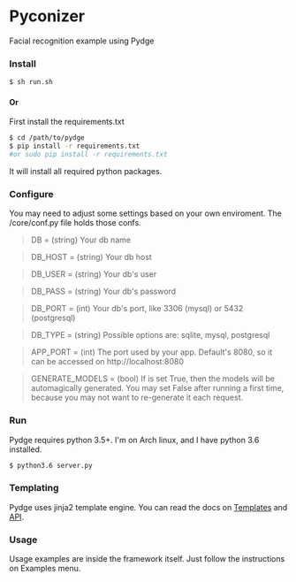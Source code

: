 # Pyconizer

Facial recognition example using Pydge

### Install

```sh
$ sh run.sh
```

#### Or

First install the requirements.txt

```sh
$ cd /path/to/pydge
$ pip install -r requirements.txt
#or sudo pip install -r requirements.txt
```
It will install all required python packages.

### Configure

You may need to adjust some settings based on your own enviroment. The /core/conf.py file holds those confs.

> DB = (string) Your db name

> DB_HOST = (string) Your db host

> DB_USER = (string) Your db's user

> DB_PASS = (string) Your db's password

> DB_PORT = (int) Your db's port, like 3306 (mysql) or 5432 (postgresql)

> DB_TYPE = (string) Possible options are: sqlite, mysql, postgresql

> APP_PORT = (int) The port used by your app. Default's 8080, so it can be accessed on http://localhost:8080

> GENERATE_MODELS = (bool) If is set True, then the models will be automagically generated. You may set False after running a first time, because you may not want to re-generate it each request.

### Run
Pydge requires python 3.5+. I'm on Arch linux, and I have python 3.6 installed.

```sh
$ python3.6 server.py
```

### Templating
Pydge uses jinja2 template engine. You can read the docs on [Templates](http://jinja.pocoo.org/docs/2.9/templates/) and [API](http://jinja.pocoo.org/docs/2.9/api/).

### Usage
Usage examples are inside the framework itself. Just follow the instructions on Examples menu.
